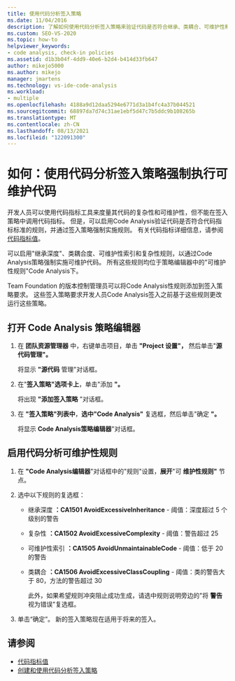 ```yaml
---
title: 使用代码分析签入策略
ms.date: 11/04/2016
description: 了解如何使用代码分析签入策略来验证代码是否符合继承、类耦合、可维护性和复杂性标准。
ms.custom: SEO-VS-2020
ms.topic: how-to
helpviewer_keywords:
- code analysis, check-in policies
ms.assetid: d1b3b04f-4dd9-40e6-b2d4-b414d33fb647
author: mikejo5000
ms.author: mikejo
manager: jmartens
ms.technology: vs-ide-code-analysis
ms.workload:
- multiple
ms.openlocfilehash: 4188a9d12daa5294e6771d3a1b4fc4a37b044521
ms.sourcegitcommit: 68897da7d74c31ae1ebf5d47c7b5ddc9b108265b
ms.translationtype: MT
ms.contentlocale: zh-CN
ms.lasthandoff: 08/13/2021
ms.locfileid: "122091300"
---
```

# <a name="how-to-enforce-maintainable-code-with-a-code-analysis-check-in-policy"></a>如何：使用代码分析签入策略强制执行可维护代码

开发人员可以使用代码指标工具来度量其代码的复杂性和可维护性，但不能在签入策略中调用代码指标。 但是，可以启用Code Analysis验证代码是否符合代码指标标准的规则，并通过签入策略强制实施规则。 有关代码指标详细信息，请参阅 [代码指标值](../code-quality/code-metrics-values.md)。

可以启用"继承深度"、类耦合度、可维护性索引和复杂性规则，以通过Code Analysis策略强制实施可维护代码。 所有这些规则均位于策略编辑器中的"可维护性规则"Code Analysis下。

Team Foundation 的版本控制管理员可以将Code Analysis性规则添加到签入策略要求。 这些签入策略要求开发人员Code Analysis签入之前基于这些规则更改运行这些策略。

## <a name="to-open-the-code-analysis-policy-editor"></a>打开 Code Analysis 策略编辑器

1. 在 **团队资源管理器** 中，右键单击项目，单击 **"Project 设置"，** 然后单击"**源代码管理"。**

     将显示 **"源代码** 管理"对话框。

2. 在"**签入策略"选项卡上**，单击"添加 **"。**

     将出现 **"添加签入策略** "对话框。

3. 在 **"签入策略"列表中**，**选中"Code Analysis"** 复选框，然后单击"确定 **"。**

     将显示 **Code Analysis策略编辑器**"对话框。

## <a name="to-enable-code-analysis-maintainability-rules"></a>启用代码分析可维护性规则

1. 在 **"Code Analysis编辑器**"对话框中的"规则"设置，**展开**"可 **维护性规则"** 节点。

2. 选中以下规则的复选框：

   - 继承深度 **：CA1501 AvoidExcessiveInheritance** - 阈值：深度超过 5 个级别的警告

   - 复杂性 **：CA1502 AvoidExcessiveComplexity** - 阈值：警告超过 25

   - 可维护性索引 **：CA1505 AvoidUnmaintainableCode** - 阈值：低于 20 的警告

   - 类耦合 **：CA1506 AvoidExcessiveClassCoupling** - 阈值：类的警告大于 80，方法的警告超过 30

     此外，如果希望规则冲突阻止成功生成，请选中规则说明旁边的"将 **警告** 视为错误"复选框。

3. 单击“确定”。 新的签入策略现在适用于将来的签入。

## <a name="see-also"></a>请参阅

- [代码指标值](../code-quality/code-metrics-values.md)
- [创建和使用代码分析签入策略](../code-quality/how-to-create-or-update-standard-code-analysis-check-in-policies.md)

